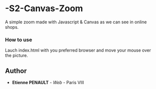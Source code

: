 # -S2-Canvas-Zoom
A simple zoom made with Javascript & Canvas as we can see in online shops.

### How to use

Lauch index.html with you preferred browser and move your mouse over the picture.

## Author

* **Etienne PENAULT** - *Web* - Paris VIII
